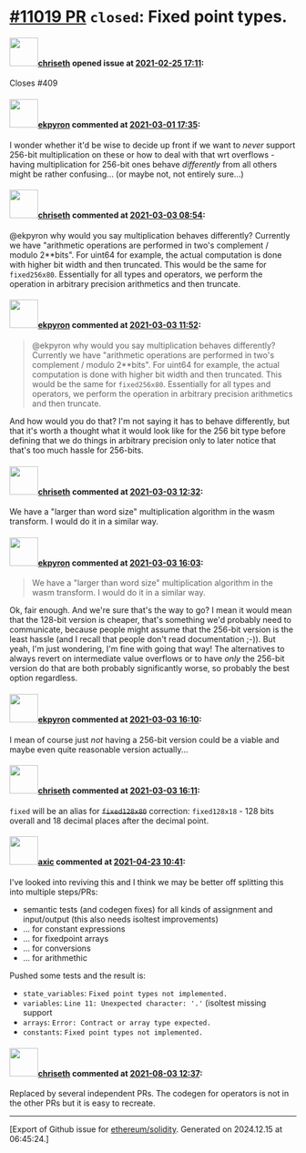 # [\#11019 PR](https://github.com/ethereum/solidity/pull/11019) `closed`: Fixed point types.

#### <img src="https://avatars.githubusercontent.com/u/9073706?v=4" width="50">[chriseth](https://github.com/chriseth) opened issue at [2021-02-25 17:11](https://github.com/ethereum/solidity/pull/11019):

Closes #409 

#### <img src="https://avatars.githubusercontent.com/u/1347491?v=4" width="50">[ekpyron](https://github.com/ekpyron) commented at [2021-03-01 17:35](https://github.com/ethereum/solidity/pull/11019#issuecomment-788133445):

I wonder whether it'd be wise to decide up front if we want to *never* support 256-bit multiplication on these or how to deal with that wrt overflows - having multiplication for 256-bit ones behave *differently* from all others might be rather confusing... (or maybe not, not entirely sure...)

#### <img src="https://avatars.githubusercontent.com/u/9073706?v=4" width="50">[chriseth](https://github.com/chriseth) commented at [2021-03-03 08:54](https://github.com/ethereum/solidity/pull/11019#issuecomment-789549765):

@ekpyron why would you say multiplication behaves differently? Currently we have "arithmetic operations are performed in two's complement / modulo 2**bits". For uint64 for example, the actual computation is done with higher bit width and then truncated. This would be the same for `fixed256x80`. Essentially for all types and operators, we perform the operation in arbitrary precision arithmetics and then truncate.

#### <img src="https://avatars.githubusercontent.com/u/1347491?v=4" width="50">[ekpyron](https://github.com/ekpyron) commented at [2021-03-03 11:52](https://github.com/ethereum/solidity/pull/11019#issuecomment-789659861):

> @ekpyron why would you say multiplication behaves differently? Currently we have "arithmetic operations are performed in two's complement / modulo 2**bits". For uint64 for example, the actual computation is done with higher bit width and then truncated. This would be the same for `fixed256x80`. Essentially for all types and operators, we perform the operation in arbitrary precision arithmetics and then truncate.

And how would you do that? I'm not saying it has to behave differently, but that it's worth a thought what it would look like for the 256 bit type before defining that we do things in arbitrary precision only to later notice that that's too much hassle for 256-bits.

#### <img src="https://avatars.githubusercontent.com/u/9073706?v=4" width="50">[chriseth](https://github.com/chriseth) commented at [2021-03-03 12:32](https://github.com/ethereum/solidity/pull/11019#issuecomment-789682092):

We have a "larger than word size" multiplication algorithm in the wasm transform. I would do it in a similar way.

#### <img src="https://avatars.githubusercontent.com/u/1347491?v=4" width="50">[ekpyron](https://github.com/ekpyron) commented at [2021-03-03 16:03](https://github.com/ethereum/solidity/pull/11019#issuecomment-789823877):

> We have a "larger than word size" multiplication algorithm in the wasm transform. I would do it in a similar way.

Ok, fair enough. And we're sure that's the way to go? I mean it would mean that the 128-bit version is cheaper, that's something we'd probably need to communicate, because people might assume that the 256-bit version is the least hassle (and I recall that people don't read documentation ;-)). But yeah, I'm just wondering, I'm fine with going that way! The alternatives to always revert on intermediate value overflows or to have *only* the 256-bit version do that are both probably significantly worse, so probably the best option regardless.

#### <img src="https://avatars.githubusercontent.com/u/1347491?v=4" width="50">[ekpyron](https://github.com/ekpyron) commented at [2021-03-03 16:10](https://github.com/ethereum/solidity/pull/11019#issuecomment-789829124):

I mean of course just *not* having a 256-bit version could be a viable and maybe even quite reasonable version actually...

#### <img src="https://avatars.githubusercontent.com/u/9073706?v=4" width="50">[chriseth](https://github.com/chriseth) commented at [2021-03-03 16:11](https://github.com/ethereum/solidity/pull/11019#issuecomment-789830039):

`fixed` will be an alias for ~~`fixed128x80`~~ correction: `fixed128x18` - 128 bits overall and 18 decimal places after the decimal point.

#### <img src="https://avatars.githubusercontent.com/u/20340?v=4" width="50">[axic](https://github.com/axic) commented at [2021-04-23 10:41](https://github.com/ethereum/solidity/pull/11019#issuecomment-825569896):

I've looked into reviving this and I think we may be better off splitting this into multiple steps/PRs:
- semantic tests (and codegen fixes) for all kinds of assignment and input/output (this also needs isoltest improvements)
- ... for constant expressions
- ... for fixedpoint arrays
- ... for conversions
- ... for arithmethic

Pushed some tests and the result is:
- `state_variables`: `Fixed point types not implemented.`
- `variables`: `Line 11: Unexpected character: '.'` (isoltest missing support
- `arrays`: `Error: Contract or array type expected.`
- `constants`: `Fixed point types not implemented.`

#### <img src="https://avatars.githubusercontent.com/u/9073706?v=4" width="50">[chriseth](https://github.com/chriseth) commented at [2021-08-03 12:37](https://github.com/ethereum/solidity/pull/11019#issuecomment-891812834):

Replaced by several independent PRs. The codegen for operators is not in the other PRs but it is easy to recreate.


-------------------------------------------------------------------------------



[Export of Github issue for [ethereum/solidity](https://github.com/ethereum/solidity). Generated on 2024.12.15 at 06:45:24.]
